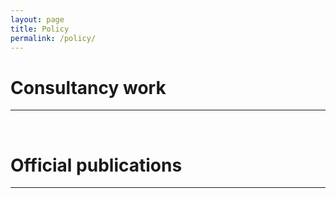 ```yaml
---
layout: page
title: Policy
permalink: /policy/
---
```


# Consultancy work
-----------
<br />


# Official publications
-----------
<br />
